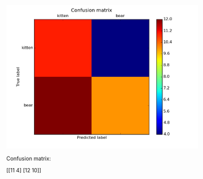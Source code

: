 ![Confusion Matrix Caption](metrics/figures/image_classifier_confusion.png)

Confusion matrix:

[[11  4]
 [12 10]]